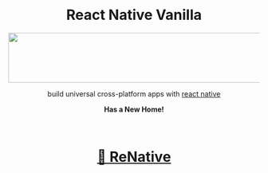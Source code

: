 <p align='center'>
    <br />
  <h1 align='center'>React Native Vanilla</h1>
  <p align='center'><img width="700" height="100" src="https://github.com/pavjacko/renative/blob/master/docs/rn_logo_exp.png?raw=true" /></p>
  <p align='center'>build universal cross-platform apps with <a href="https://facebook.github.io/react-native/">react native</a></p>
  <p align='center'>
    <b>Has a New Home!</b>
  </p>
  <br />
<h1 align='center'><a href="https://www.npmjs.com/package/renative">🚀 ReNative</a></h1>
</p>


  
